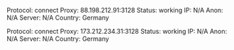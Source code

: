 Protocol: connect
Proxy: 88.198.212.91:3128
Status: working
IP: N/A
Anon: N/A
Server: N/A
Country: Germany

Protocol: connect
Proxy: 173.212.234.31:3128
Status: working
IP: N/A
Anon: N/A
Server: N/A
Country: Germany

